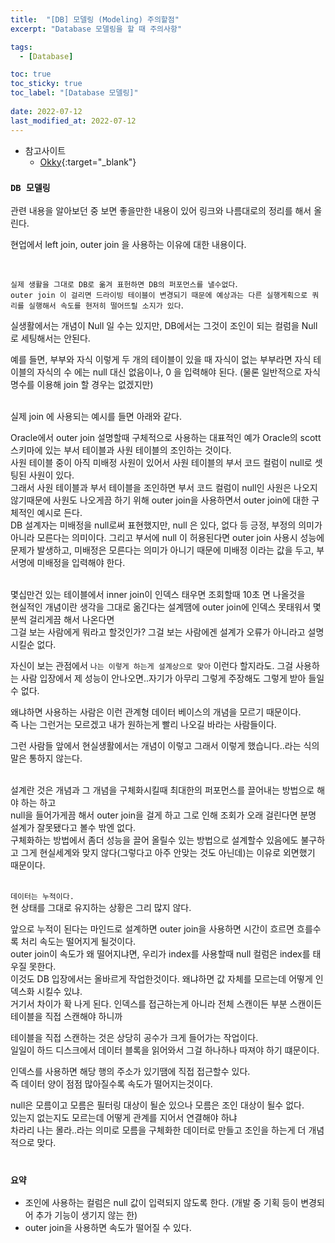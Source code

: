 ```yaml
---
title:  "[DB] 모델링 (Modeling) 주의할점"
excerpt: "Database 모델링을 할 때 주의사항"

tags:
  - [Database]

toc: true
toc_sticky: true
toc_label: "[Database 모델링]"
 
date: 2022-07-12
last_modified_at: 2022-07-12
---
```


- 참고사이트
  - [Okky](https://okky.kr/article/303538){:target="_blank"}

### ``DB 모델링 ``

관련 내용을 알아보던 중 보면 좋을만한 내용이 있어 링크와 나름대로의 정리를 해서 올린다.

현업에서 left join, outer join 을 사용하는 이유에 대한 내용이다.

<br>


`실제 생활을 그대로 DB로 옮겨 표헌하면 DB의 퍼포먼스를 낼수없다`. <br>
`outer join 이 걸리면 드라이빙 테이블이 변경되기 때문에 예상과는 다른 실행게획으로 쿼리를 실행해서 속도를 현저히 떨어뜨릴 소지가 있다`. <br>

실생활에서는 개념이 Null 일 수는 있지만, DB에서는 그것이 조인이 되는 컬럼을 Null 로 세팅해서는 안된다. <br>

예를 들면, 부부와 자식 이렇게 두 개의 테이블이 있을 때 자식이 없는 부부라면 자식 테이블의 자식의 수 에는 null 대신 없음이나, 0 을 입력해야 된다. (물론 일반적으로 자식명수를 이용해 join 할 경우는 없겠지만) <br><br>

실제 join 에 사용되는 예시를 들면 아래와 같다. <br>

Oracle에서 outer join 설명할때 구체적으로 사용하는 대표적인 예가
Oracle의 scott 스키마에 있는 부서 테이블과 사원 테이블의 조인하는 것이다. <br>
사원 테이블 중이 아직 미배정 사원이 있어서 사원 테이블의 부서 코드 컬럼이 null로 셋팅된 사원이 있다. <br>
그래서 사원 테이블과 부서 테이블을 조인하면 부서 코드 컬럼이 null인 사원은 나오지 않기때문에 사원도 나오게끔 하기 위해 outer join을 사용하면서 outer join에 대한 구체적인 예시로 든다. <br>
DB 설계자는 미배정을 null로써 표현했지만, 
null 은 있다, 없다 등 긍정, 부정의 의미가 아니라 모른다는 의미이다. 그리고 부서에 null 이 허용된다면 outer join 사용시 성능에 문제가 발생하고,
미배정은 모른다는 의미가 아니기 때문에 미배정 이라는 값을 두고, 부서명에 미배정을 입력해야 한다. <br><br>


몇십만건 있는 테이블에서 inner join이 인덱스 태우면 조회할때 10초 면 나올것을 <br>
현실적인 개념이란 생각을 그대로 옮긴다는 설계땜에 outer join에 인덱스 못태워서 몇분씩 걸리게끔 해서 나온다면 <br>
그걸 보는 사람에게 뭐라고 할것인가? 그걸 보는 사람에겐 설계가 오류가 아니라고 설명시킬순 없다. <br>

자신이 보는 관점에서 `나는 이렇게 하는게 설계상으로 맞아` 이런다 할지라도. 
그걸 사용하는 사람 입장에서 제 성능이 안나오면..자기가 아무리 그렇게 주장해도 그렇게 받아 들일 수 없다.

왜냐하면 사용하는 사람은 이런 관계형 데이터 베이스의 개념을 모르기 때문이다. <br>
즉 나는 그런거는 모르겠고 내가 원하는게 빨리 나오길 바라는 사람들이다.<br>

그런 사람들 앞에서 현실생활에서는 개념이 이렇고 그래서 이렇게 했습니다..라는 식의 말은 통하지 않는다. <br><br>



설계란 것은 개념과 그 개념을 구체화시킬때 최대한의 퍼포먼스를 끌어내는 방법으로 해야 하는 하고 <br>
null을 들어가게끔 해서 outer join을 걸게 하고 그로 인해 조회가 오래 걸린다면 분명 설계가 잘못됐다고 볼수 밖엔 없다. <br>
구체화하는 방법에서 좀더 성능을 끌어 올릴수 있는 방법으로 설계할수 있음에도 불구하고 그게 현실세계와 맞지 않다(그렇다고 아주 안맞는 것도 아닌데)는 이유로 외면했기 때문이다.<br><br>



`데이터는 누적이다.` <br>
현 상태를 그대로 유지하는 상황은 그리 많지 않다.<br>

앞으로 누적이 된다는 마인드로 설계하면 outer join을 사용하면 시간이 흐르면 흐를수록 처리 속도는 떨어지게 될것이다.<br>
outer join이 속도가 왜 떨어지냐면, 
우리가 index를 사용할때 null 컬럼은 index를 태우질 못한다.<br>
이것도 DB 입장에서는 올바르게 작업한것이다. 왜냐하면 값 자체를 모르는데 어떻게 인덱스화 시킬수 있냐.<br>
거기서 차이가 확 나게 된다. 인덱스를 접근하는게 아니라 전체 스캔이든 부분 스캔이든 테이블을 직접 스캔해야 하니까 <br>

테이블을 직접 스캔하는 것은 상당히 공수가 크게 들어가는 작업이다.<br>
일일이 하드 디스크에서 데이터 블록을 읽어와서 그걸 하나하나 따져야 하기 떄문이다.<br>

인덱스를 사용하면 해당 행의 주소가 있기땜에 직접 접근할수 있다.<br>
즉 데이터 양이 점점 많아질수록 속도가 떨어지는것이다.<br>


null은 모름이고 모름은 필터링 대상이 될순 있으나 모름은 조인 대상이 될수 없다. <br>
있는지 없는지도 모르는데 어떻게 관계를 지어서 연결해야 하냐<br>
차라리 나는 몰라..라는 의미로 모름을 구체화한 데이터로 만들고 조인을 하는게 더 개념적으로 맞다.<br><br>

### ``요약``

- 조인에 사용하는 컬럼은 null 값이 입력되지 않도록 한다. (개발 중 기획 등이 변경되어 추가 기능이 생기지 않는 한)
- outer join을 사용하면 속도가 떨어질 수 있다.


